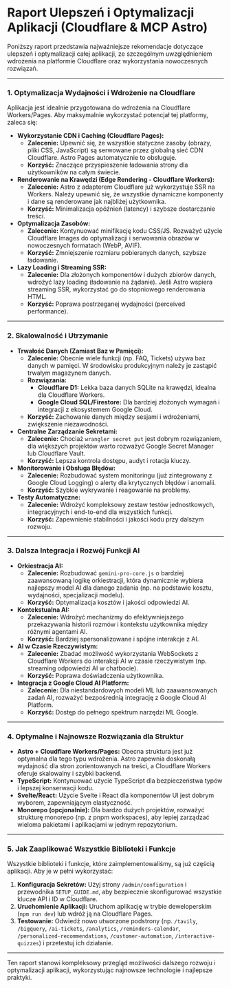 # Raport Ulepszeń i Optymalizacji Aplikacji (Cloudflare & MCP Astro)

Poniższy raport przedstawia najważniejsze rekomendacje dotyczące ulepszeń i optymalizacji całej aplikacji, ze szczególnym uwzględnieniem wdrożenia na platformie Cloudflare oraz wykorzystania nowoczesnych rozwiązań.

---

### 1. Optymalizacja Wydajności i Wdrożenie na Cloudflare

Aplikacja jest idealnie przygotowana do wdrożenia na Cloudflare Workers/Pages. Aby maksymalnie wykorzystać potencjał tej platformy, zaleca się:

*   **Wykorzystanie CDN i Caching (Cloudflare Pages):**
    *   **Zalecenie:** Upewnić się, że wszystkie statyczne zasoby (obrazy, pliki CSS, JavaScript) są serwowane przez globalną sieć CDN Cloudflare. Astro Pages automatycznie to obsługuje.
    *   **Korzyść:** Znaczące przyspieszenie ładowania strony dla użytkowników na całym świecie.
*   **Renderowanie na Krawędzi (Edge Rendering - Cloudflare Workers):**
    *   **Zalecenie:** Astro z adapterem Cloudflare już wykorzystuje SSR na Workers. Należy upewnić się, że wszystkie dynamiczne komponenty i dane są renderowane jak najbliżej użytkownika.
    *   **Korzyść:** Minimalizacja opóźnień (latency) i szybsze dostarczanie treści.
*   **Optymalizacja Zasobów:**
    *   **Zalecenie:** Kontynuować minifikację kodu CSS/JS. Rozważyć użycie Cloudflare Images do optymalizacji i serwowania obrazów w nowoczesnych formatach (WebP, AVIF).
    *   **Korzyść:** Zmniejszenie rozmiaru pobieranych danych, szybsze ładowanie.
*   **Lazy Loading i Streaming SSR:**
    *   **Zalecenie:** Dla złożonych komponentów i dużych zbiorów danych, wdrożyć lazy loading (ładowanie na żądanie). Jeśli Astro wspiera streaming SSR, wykorzystać go do stopniowego renderowania HTML.
    *   **Korzyść:** Poprawa postrzeganej wydajności (perceived performance).

---

### 2. Skalowalność i Utrzymanie

*   **Trwałość Danych (Zamiast Baz w Pamięci):**
    *   **Zalecenie:** Obecnie wiele funkcji (np. FAQ, Tickets) używa baz danych w pamięci. W środowisku produkcyjnym należy je zastąpić trwałym magazynem danych.
    *   **Rozwiązania:**
        *   **Cloudflare D1:** Lekka baza danych SQLite na krawędzi, idealna dla Cloudflare Workers.
        *   **Google Cloud SQL/Firestore:** Dla bardziej złożonych wymagań i integracji z ekosystemem Google Cloud.
    *   **Korzyść:** Zachowanie danych między sesjami i wdrożeniami, zwiększenie niezawodności.
*   **Centralne Zarządzanie Sekretami:**
    *   **Zalecenie:** Chociaż `wrangler secret put` jest dobrym rozwiązaniem, dla większych projektów warto rozważyć Google Secret Manager lub Cloudflare Vault.
    *   **Korzyść:** Lepsza kontrola dostępu, audyt i rotacja kluczy.
*   **Monitorowanie i Obsługa Błędów:**
    *   **Zalecenie:** Rozbudować system monitoringu (już zintegrowany z Google Cloud Logging) o alerty dla krytycznych błędów i anomalii.
    *   **Korzyść:** Szybkie wykrywanie i reagowanie na problemy.
*   **Testy Automatyczne:**
    *   **Zalecenie:** Wdrożyć kompleksowy zestaw testów jednostkowych, integracyjnych i end-to-end dla wszystkich funkcji.
    *   **Korzyść:** Zapewnienie stabilności i jakości kodu przy dalszym rozwoju.

---

### 3. Dalsza Integracja i Rozwój Funkcji AI

*   **Orkiestracja AI:**
    *   **Zalecenie:** Rozbudować `gemini-pro-core.js` o bardziej zaawansowaną logikę orkiestracji, która dynamicznie wybiera najlepszy model AI dla danego zadania (np. na podstawie kosztu, wydajności, specjalizacji modelu).
    *   **Korzyść:** Optymalizacja kosztów i jakości odpowiedzi AI.
*   **Kontekstualna AI:**
    *   **Zalecenie:** Wdrożyć mechanizmy do efektywniejszego przekazywania historii rozmów i kontekstu użytkownika między różnymi agentami AI.
    *   **Korzyść:** Bardziej spersonalizowane i spójne interakcje z AI.
*   **AI w Czasie Rzeczywistym:**
    *   **Zalecenie:** Zbadać możliwość wykorzystania WebSockets z Cloudflare Workers do interakcji AI w czasie rzeczywistym (np. streaming odpowiedzi AI w chatbocie).
    *   **Korzyść:** Poprawa doświadczenia użytkownika.
*   **Integracja z Google Cloud AI Platform:**
    *   **Zalecenie:** Dla niestandardowych modeli ML lub zaawansowanych zadań AI, rozważyć bezpośrednią integrację z Google Cloud AI Platform.
    *   **Korzyść:** Dostęp do pełnego spektrum narzędzi ML Google.

---

### 4. Optymalne i Najnowsze Rozwiązania dla Struktur

*   **Astro + Cloudflare Workers/Pages:** Obecna struktura jest już optymalna dla tego typu wdrożenia. Astro zapewnia doskonałą wydajność dla stron zorientowanych na treści, a Cloudflare Workers oferuje skalowalny i szybki backend.
*   **TypeScript:** Kontynuować użycie TypeScript dla bezpieczeństwa typów i lepszej konserwacji kodu.
*   **Svelte/React:** Użycie Svelte i React dla komponentów UI jest dobrym wyborem, zapewniającym elastyczność.
*   **Monorepo (opcjonalnie):** Dla bardzo dużych projektów, rozważyć strukturę monorepo (np. z pnpm workspaces), aby lepiej zarządzać wieloma pakietami i aplikacjami w jednym repozytorium.

---

### 5. Jak Zaaplikować Wszystkie Biblioteki i Funkcje

Wszystkie biblioteki i funkcje, które zaimplementowaliśmy, są już częścią aplikacji. Aby je w pełni wykorzystać:

1.  **Konfiguracja Sekretów:** Użyj strony `/admin/configuration` i przewodnika `SETUP_GUIDE.md`, aby bezpiecznie skonfigurować wszystkie klucze API i ID w Cloudflare.
2.  **Uruchomienie Aplikacji:** Uruchom aplikację w trybie deweloperskim (`npm run dev`) lub wdróż ją na Cloudflare Pages.
3.  **Testowanie:** Odwiedź nowo utworzone podstrony (np. `/tavily`, `/bigquery`, `/ai-tickets`, `/analytics`, `/reminders-calendar`, `/personalized-recommendations`, `/customer-automation`, `/interactive-quizzes`) i przetestuj ich działanie.

---

Ten raport stanowi kompleksowy przegląd możliwości dalszego rozwoju i optymalizacji aplikacji, wykorzystując najnowsze technologie i najlepsze praktyki.
